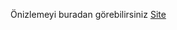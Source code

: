 Önizlemeyi buradan görebilirsiniz [Site](https://burakkalay.github.io/Kodluyoruz-FrontEnd/HTML/Odev_1/index.html)